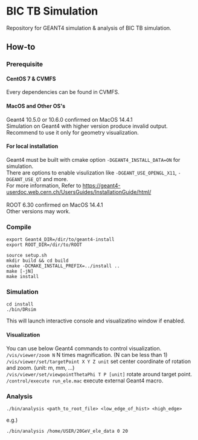 # BIC TB Simulation
Repository for GEANT4 simulation &amp; analysis of BIC TB simulation.

## How-to
### Prerequisite

#### CentOS 7 & CVMFS
Every dependencies can be found in CVMFS.

#### MacOS and Other OS's
Geant4 10.5.0 or 10.6.0 confirmed on MacOS 14.4.1\
Simulation on Geant4 with higher version produce invalid output.\
Recommend to use it only for geometry visualization.

#### For local installation
Geant4 must be built with cmake option `-DGEANT4_INSTALL_DATA=ON` for simulation.\
There are options to enable visulization like `-DGEANT_USE_OPENGL_X11`, `-DGEANT_USE_QT` and more.\
For more information, Refer to https://geant4-userdoc.web.cern.ch/UsersGuides/InstallationGuide/html/
\
\
ROOT 6.30 confirmed on MacOS 14.4.1\
Other versions may work.

### Compile

    export Geant4_DIR=/dir/to/geant4-install
    export ROOT_DIR=/dir/to/ROOT
    
    source setup.sh
    mkdir build && cd build
    cmake -DCMAKE_INSTALL_PREFIX=../install ..
    make [-jN]
    make install

### Simulation
    
    cd install
    ./bin/DRsim 
This will launch interactive console and visualizatino window if enabled.

#### Visualization
You can use below Geant4 commands to control visualization.
\
`/vis/viewer/zoom N` N times magnification. (N can be less than 1)\
`/vis/viewer/set/targetPoint X Y Z unit` set center coordinate of rotation and zoom. (unit: m, mm, ...)\
`/vis/viewer/set/viewpointThetaPhi T P [unit]` rotate around target point.\
`/control/execute run_ele.mac` execute external Geant4 macro.

### Analysis

    ./bin/analysis <path_to_root_file> <low_edge_of_hist> <high_edge>

e.g.)

    ./bin/analysis /home/USER/20GeV_ele_data 0 20

